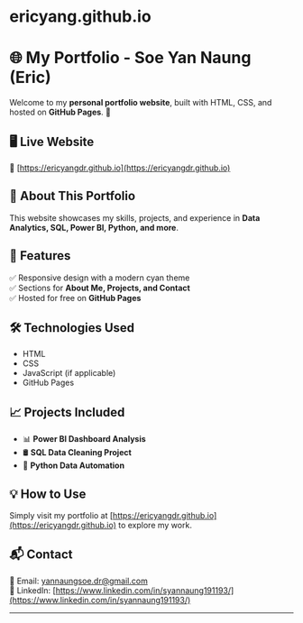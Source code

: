 # ericyang.github.io
# 🌐 My Portfolio - Soe Yan Naung (Eric) 

Welcome to my **personal portfolio website**, built with HTML, CSS, and hosted on **GitHub Pages**. 🚀  

## 🖥️ Live Website  
🔗 [https://ericyangdr.github.io](https://ericyangdr.github.io)  

## 📌 About This Portfolio  
This website showcases my skills, projects, and experience in **Data Analytics, SQL, Power BI, Python, and more**.  

## 📂 Features  
✅ Responsive design with a modern cyan theme  
✅ Sections for **About Me, Projects, and Contact**  
✅ Hosted for free on **GitHub Pages**  

## 🛠️ Technologies Used  
- HTML  
- CSS  
- JavaScript (if applicable)  
- GitHub Pages  

## 📈 Projects Included  
- 📊 **Power BI Dashboard Analysis**  
- 🛢️ **SQL Data Cleaning Project**  
- 📝 **Python Data Automation**  

## 💡 How to Use  
Simply visit my portfolio at [https://ericyangdr.github.io](https://ericyangdr.github.io) to explore my work.  

## 📬 Contact  
📧 Email: [yannaungsoe.dr@gmail.com](mailto:yannaungsoe.dr@gmail.com)  
💼 LinkedIn: [https://www.linkedin.com/in/syannaung191193/](https://www.linkedin.com/in/syannaung191193/)  

---

